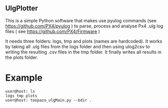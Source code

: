 ## UlgPlotter
This is a simple Python software that makes use pyulog commands (see https://github.com/PX4/pyulog ) to parse, process and analyse Px4 .ulg log files ( see https://github.com/PX4/Firmware )

It needs three folders: logs, tmp and plots (names are hardcoded). It works by taking all .ulg files from the logs folder and then using ulog2csv to writing the resulting .csv files in the tmp folder. It finally writes all results in the plots folder.

# Example 
```
user@host: ls
logs tmp plots
user@host: toopazo_ulgMain.py --bdir .
```
